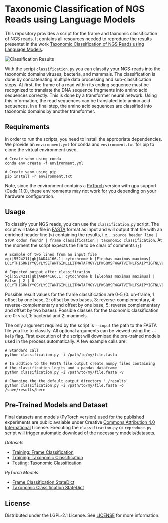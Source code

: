 # Taxonomic Classification of NGS Reads using Language Models
This repository provides a script for the frame and taxnomic classification of NGS reads. It contains all resources needed to reproduce the results presentet in the work [Taxonomic Classification of NGS Reads using Language Models](https://github.com/CBMI-HTW/TaxonomicClassification-NGS-NN).

![Classification Results](https://redmine.f4.htw-berlin.de/owncloud/index.php/s/2WTqst8zckQdEQg/preview)


With the script `classification.py` you can classify your NGS-reads into the taxonomic domains viruses, bacteria, and mammals. The classification is done by concatenating multiple data processing and sub-classification steps. At first, the frame of a read within its coding sequence must be recognized to translate the DNA sequence fragments into amino acid sequences correctly. This is done by a transformer neural network. Using this information, the read sequences can be translated into amino acid sequences. In a final step, the amino acid sequences are classified into taxonomic domains by another transformer.


## Requirements

In order to run the scripts, you need to install the appropriate dependencies. We provide an `environment.yml` for conda and `environment.txt` for pip to clone the virtual environment used. 

```
# Create venv using conda
conda env create -f environment.yml

# Create venv using pip
pip install -r environment.txt
```

Note, since the environment contains a [PyTorch](https://pytorch.org/) version with gpu support (Cuda 11.0), these environments may not work for you depending on your hardware configuration.


## Usage
To classify your NGS reads, you can use the `classification.py` script. The script will take a file in [FASTA](https://en.wikipedia.org/wiki/FASTA_format) format as input and will output that file with an enriched header line (`>`) containing the results, i.e., ` source header line | STOP codon found? | frame classification | taxonomic classification`. At the moment the script expects the file to be clear of comments (`;`).

```
# Example of two lines from an input file
>gi|5524211|gb|AAD44166.1| cytochrome b [Elephas maximus maximus]
LCLYTHIGRNIYYGSYLYSETWNTGIMLLLITMATAFMGYVLPWGQMSFWGATVITNLFSAIPYIGTNLVEWIWGGFSVDKATLNRFFAFHFILPFTMVA

# Expected output after classification 
>gi|5524211|gb|AAD44166.1| cytochrome b [Elephas maximus maximus] | False | 2 | 0
LCLYTHIGRNIYYGSYLYSETWNTGIMLLLITMATAFMGYVLPWGQMSFWGATVITNLFSAIPYIGTNLVEWIWGGFSVDKATLNRFFAFHFILPFTMVA
```

Possible result values for the frame classification are 0-5 (0: on-frame, 1: offset by one base, 2: offset by two bases, 3: reverse-complementary, 4: reverse-complementary and offset by one base, 5: reverse complementary and offset by two bases). Possible classes for the taxonomic classification are 0: viral, 1: bacterial and 2: mammels.

The only argument required by the script is `--input` the path to the FASTA file you like to classify. All optional arguments can be viewed using the `--help` flag. First execution of the script will download the pre-trained models used in the process automatically. A few example calls are:

```
# Standard call
python classification.py -i /path/to/my/file.fasta

# In addtion to the FASTA file output create numpy files containing 
# the classification logits and a pandas dataframe
python classification.py -i /path/to/my/file.fasta -v

# Changing the the default output directory './results'
python classification.py -i /path/to/my/file.fasta -o /save/results/here
```


## Pre-Trained Models and Dataset
Final datasets and models (PyTorch version) used for the published experiments are public avaiable under Creative [Commons Attribution 4.0 International](https://creativecommons.org/licenses/by/4.0/legalcode) License. Executing the `classification.py` or `reproduce.py` script will trigger automatic download of the necessary models/datasets.

*Datasets*
- [Training: Frame Classification](https://zenodo.org/record/4306248)
- [Training: Taxonomic Classification](https://zenodo.org/record/4306240)
- [Testing: Taxonomic Classification](https://zenodo.org/record/4307779)

*PyTorch Models*
- [Frame Classification StateDict](https://zenodo.org/record/4306420)
- [Taxonomic Classification StateDict](https://zenodo.org/record/4306499)

## License
Distributed under the LGPL-2.1 License. See [LICENSE](LICENSE.md) for more information.
